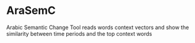 # AraSemC
Arabic Semantic Change Tool reads words context vectors and show the similarity between time periods and the top context words

